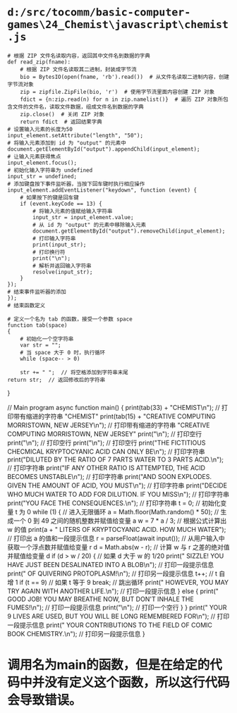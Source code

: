 # `d:/src/tocomm/basic-computer-games\24_Chemist\javascript\chemist.js`

```
# 根据 ZIP 文件名读取内容，返回其中文件名到数据的字典
def read_zip(fname):
    # 根据 ZIP 文件名读取其二进制，封装成字节流
    bio = BytesIO(open(fname, 'rb').read())  # 从文件名读取二进制内容，创建字节流对象
    zip = zipfile.ZipFile(bio, 'r')  # 使用字节流里面内容创建 ZIP 对象
    fdict = {n:zip.read(n) for n in zip.namelist()}  # 遍历 ZIP 对象所包含文件的文件名，读取文件数据，组成文件名到数据的字典
    zip.close()  # 关闭 ZIP 对象
    return fdict  # 返回结果字典
# 设置输入元素的长度为50
input_element.setAttribute("length", "50");
# 将输入元素添加到 id 为 "output" 的元素中
document.getElementById("output").appendChild(input_element);
# 让输入元素获得焦点
input_element.focus();
# 初始化输入字符串为 undefined
input_str = undefined;
# 添加键盘按下事件监听器，当按下回车键时执行相应操作
input_element.addEventListener("keydown", function (event) {
    # 如果按下的键是回车键
    if (event.keyCode == 13) {
        # 将输入元素的值赋给输入字符串
        input_str = input_element.value;
        # 从 id 为 "output" 的元素中移除输入元素
        document.getElementById("output").removeChild(input_element);
        # 打印输入字符串
        print(input_str);
        # 打印换行符
        print("\n");
        # 解析并返回输入字符串
        resolve(input_str);
    }
});
# 结束事件监听器的添加
});
# 结束函数定义

# 定义一个名为 tab 的函数，接受一个参数 space
function tab(space)
{
    # 初始化一个空字符串
    var str = "";
    # 当 space 大于 0 时，执行循环
    while (space-- > 0)
```
        str += " ";  // 将空格添加到字符串末尾
    return str;  // 返回修改后的字符串
}

// Main program
async function main()
{
    print(tab(33) + "CHEMIST\n");  // 打印带有缩进的字符串 "CHEMIST"
    print(tab(15) + "CREATIVE COMPUTING  MORRISTOWN, NEW JERSEY\n");  // 打印带有缩进的字符串 "CREATIVE COMPUTING  MORRISTOWN, NEW JERSEY"
    print("\n");  // 打印空行
    print("\n");  // 打印空行
    print("\n");  // 打印空行
    print("THE FICTITIOUS CHECMICAL KRYPTOCYANIC ACID CAN ONLY BE\n");  // 打印字符串
    print("DILUTED BY THE RATIO OF 7 PARTS WATER TO 3 PARTS ACID.\n");  // 打印字符串
    print("IF ANY OTHER RATIO IS ATTEMPTED, THE ACID BECOMES UNSTABLE\n");  // 打印字符串
    print("AND SOON EXPLODES.  GIVEN THE AMOUNT OF ACID, YOU MUST\n");  // 打印字符串
    print("DECIDE WHO MUCH WATER TO ADD FOR DILUTION.  IF YOU MISS\n");  // 打印字符串
    print("YOU FACE THE CONSEQUENCES.\n");  // 打印字符串
    t = 0;  // 初始化变量 t 为 0
    while (1) {  // 进入无限循环
        a = Math.floor(Math.random() * 50);  // 生成一个 0 到 49 之间的随机整数并赋值给变量 a
        w = 7 * a / 3;  // 根据公式计算出 w 的值
        print(a + " LITERS OF KRYPTOCYANIC ACID.  HOW MUCH WATER");  // 打印出 a 的值和一段提示信息
        r = parseFloat(await input());  // 从用户输入中获取一个浮点数并赋值给变量 r
        d = Math.abs(w - r);  // 计算 w 与 r 之差的绝对值并赋值给变量 d
        if (d > w / 20) {  // 如果 d 大于 w 的 1/20
            print(" SIZZLE!  YOU HAVE JUST BEEN DESALINATED INTO A BLOB\n");  // 打印一段提示信息
            print(" OF QUIVERING PROTOPLASM!\n");  // 打印另一段提示信息
            t++;  // t 自增 1
            if (t == 9)  // 如果 t 等于 9
                break;  // 跳出循环
            print(" HOWEVER, YOU MAY TRY AGAIN WITH ANOTHER LIFE.\n");  // 打印一段提示信息
        } else {
            print(" GOOD JOB! YOU MAY BREATHE NOW, BUT DON'T INHALE THE FUMES!\n");  // 打印一段提示信息
            print("\n");  // 打印一个空行
        }
    }
    print(" YOUR 9 LIVES ARE USED, BUT YOU WILL BE LONG REMEMBERED FOR\n");  // 打印一段提示信息
    print(" YOUR CONTRIBUTIONS TO THE FIELD OF COMIC BOOK CHEMISTRY.\n");  // 打印另一段提示信息
}
# 调用名为main的函数，但是在给定的代码中并没有定义这个函数，所以这行代码会导致错误。
```